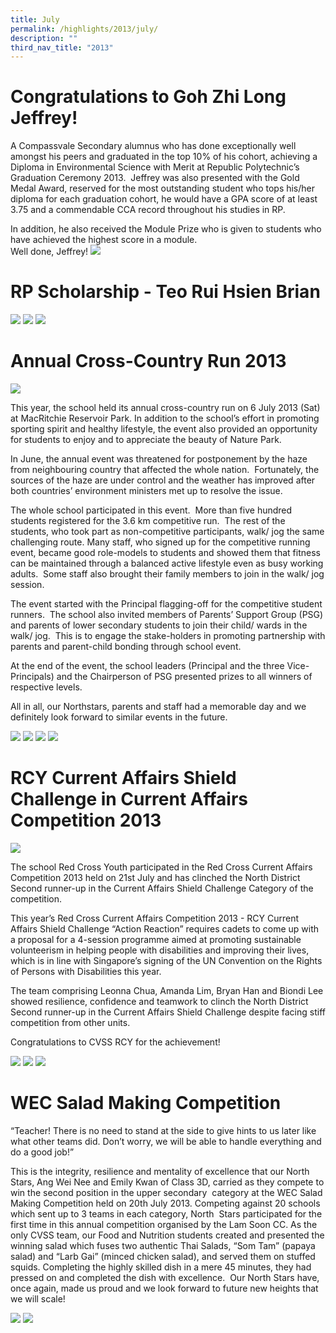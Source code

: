 ```yaml
---
title: July
permalink: /highlights/2013/july/
description: ""
third_nav_title: "2013"
---
```

# Congratulations to Goh Zhi Long Jeffrey!

A Compassvale Secondary alumnus who has done exceptionally well amongst his peers and graduated in the top 10% of his cohort, achieving a Diploma in Environmental Science with Merit at Republic Polytechnic’s Graduation Ceremony 2013.  Jeffrey was also presented with the Gold Medal Award, reserved for the most outstanding student who tops his/her diploma for each graduation cohort, he would have a GPA score of at least 3.75 and a commendable CCA record throughout his studies in RP.  
  
In addition, he also received the Module Prize who is given to students who have achieved the highest score in a module.  <br>
Well done, Jeffrey!
![](/images/rp01.jpeg)

# RP Scholarship - Teo Rui Hsien Brian
![](/images/rpscholar01.jpeg)
![](/images/rpscholar02.jpeg)
![](/images/rpscholar03.jpeg)

# Annual Cross-Country Run 2013
![](/images/crosscountryrun01.jpeg)

This year, the school held its annual cross-country run on 6 July 2013 (Sat) at MacRitchie Reservoir Park. In addition to the school’s effort in promoting sporting spirit and healthy lifestyle, the event also provided an opportunity for students to enjoy and to appreciate the beauty of Nature Park. 

In June, the annual event was threatened for postponement by the haze from neighbouring country that affected the whole nation.  Fortunately, the sources of the haze are under control and the weather has improved after both countries’ environment ministers met up to resolve the issue.

The whole school participated in this event.  More than five hundred students registered for the 3.6 km competitive run.  The rest of the students, who took part as non-competitive participants, walk/ jog the same challenging route. Many staff, who signed up for the competitive running event, became good role-models to students and showed them that fitness can be maintained through a balanced active lifestyle even as busy working adults.  Some staff also brought their family members to join in the walk/ jog session.

The event started with the Principal flagging-off for the competitive student runners.  The school also invited members of Parents’ Support Group (PSG) and parents of lower secondary students to join their child/ wards in the walk/ jog.  This is to engage the stake-holders in promoting partnership with parents and parent-child bonding through school event.

At the end of the event, the school leaders (Principal and the three Vice-Principals) and the Chairperson of PSG presented prizes to all winners of respective levels.

All in all, our Northstars, parents and staff had a memorable day and we definitely look forward to similar events in the future.

![](/images/crosscountryrun02.jpeg)
![](/images/crosscountryrun03.jpeg)
![](/images/crosscountryrun04.jpeg)
![](/images/crosscountryrun05.jpeg)

# RCY Current Affairs Shield Challenge in Current Affairs Competition 2013

![](/images/rcy01.jpeg)

The school Red Cross Youth participated in the Red Cross Current Affairs Competition 2013 held on 21st July and has clinched the North District Second runner-up in the Current Affairs Shield Challenge Category of the competition.

This year’s Red Cross Current Affairs Competition 2013 - RCY Current Affairs Shield Challenge “Action Reaction” requires cadets to come up with a proposal for a 4-session programme aimed at promoting sustainable volunteerism in helping people with disabilities and improving their lives, which is in line with Singapore’s signing of the UN Convention on the Rights of Persons with Disabilities this year.

The team comprising Leonna Chua, Amanda Lim, Bryan Han and Biondi Lee showed resilience, confidence and teamwork to clinch the North District Second runner-up in the Current Affairs Shield Challenge despite facing stiff competition from other units.

Congratulations to CVSS RCY for the achievement!

![](/images/rcy02.jpeg)
![](/images/rcy03.jpeg)
![](/images/rcy04.jpeg)

# WEC Salad Making Competition
“Teacher! There is no need to stand at the side to give hints to us later like what other teams did. Don’t worry, we will be able to handle everything and do a good job!” 

This is the integrity, resilience and mentality of excellence that our North Stars, Ang Wei Nee and Emily Kwan of Class 3D, carried as they compete to win the second position in the upper secondary  category at the WEC Salad Making Competition held on 20th July 2013. Competing against 20 schools which sent up to 3 teams in each category, North  Stars participated for the first time in this annual competition organised by the Lam Soon CC. As the only CVSS team, our Food and Nutrition students created and presented the winning salad which fuses two authentic Thai Salads, “Som Tam” (papaya salad) and “Larb Gai” (minced chicken salad), and served them on stuffed squids. Completing the highly skilled dish in a mere 45 minutes, they had pressed on and completed the dish with excellence.  Our North Stars have, once again, made us proud and we look forward to future new heights that we will scale!

![](/images/WCE.png)
![](/images/WCE%202.png)